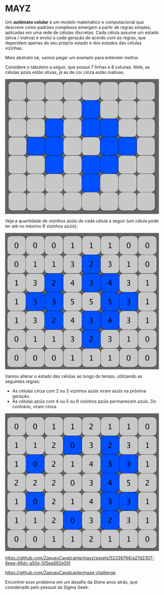 # MAYZ

Um **autômato celular** é um modelo matemático e computacional que descreve como padrões complexos emergem a partir de regras simples, aplicadas em uma rede de células discretas. Cada célula assume um estado (ativa / inativa) e evolui a cada geração de acordo com as regras, que dependem apenas do seu próprio estado e dos estados das células vizinhas.

Meio abstrato né, vamos pegar um exemplo para entender melhor.

Considere o tabuleiro a seguir, que possui 7 linhas e 8 colunas. Nele, as células azúis estão ativas, já as de cor cinza estão inativas.

<p align="center">
  <img src="https://github.com/ZaqueuCavalcante/mayz/blob/master/docs/00_example_maze.png?raw=true" style="display: block; margin: 0 auto" />
</p>

Veja a quantidade de vizinhos azúis de cada célula a seguir (um célula pode ter até no máximo 8 vizinhos azúis):

<p align="center">
  <img src="https://github.com/ZaqueuCavalcante/mayz/blob/master/docs/01_example_maze_neighbors_count.png?raw=true" style="display: block; margin: 0 auto" />
</p>

Vamos alterar o estado das células ao longo do tempo, utilizando as seguintes regras:

- As células cinza com 2 ou 3 vizinhos azúis viram azúis na próxima geração.
- As células azúis com 4 ou 5 ou 6 vizinhos azúis permanecem azúis. Do contrário, viram cinza.

<p align="center">
  <img src="https://github.com/ZaqueuCavalcante/mayz/blob/master/docs/02_example_maze_gen_01.png?raw=true" style="display: block; margin: 0 auto" />
</p>



https://github.com/ZaqueuCavalcante/mayz/assets/52336768/a27d2307-8eee-46dc-a50e-5f5ea692e05f

https://github.com/ZaqueuCavalcante/maze-challenge



Encontrei esse problema em um desafio da Stone anos atrás, que coordenado pelo pessoal da Sigma Geek.
